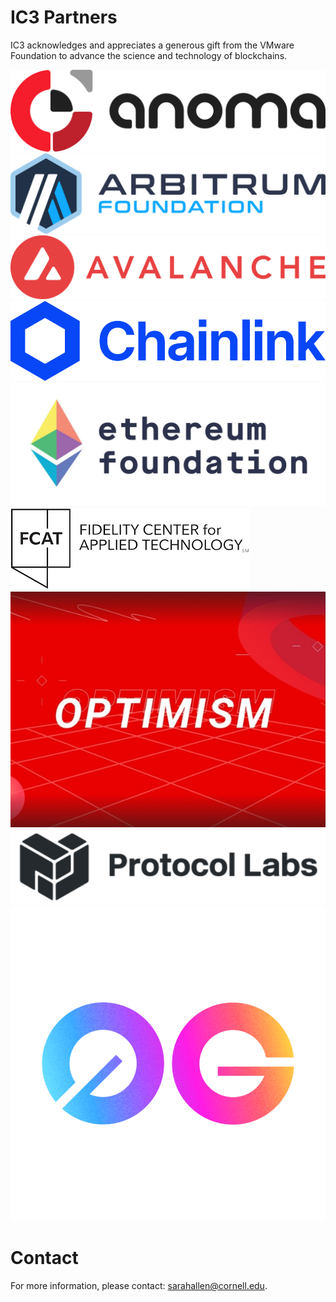 # IC3 Partners

IC3 acknowledges and appreciates a generous gift from the VMware
Foundation to advance the science and technology of blockchains. <br>

<!---
<div class="ui center aligned basic segment">
    <div class="ui small images">     
	<img class="ui image sponsor logo" id="Anoma Foundation" src="images/partners/Anoma.png">
	<img class="ui image sponsor logo" id="Arbitrum Foundation" src="images/partners/AF navy.png"> 
	<img class="ui image sponsor logo" id="avalabs" src="images/partners/Avalanche.png">
	<img class="ui image sponsor logo" id="chainlink" src="images/partners/Chainlink.png">
	<img class="ui image sponsor logo" id="ethereum" src="images/partners/EF.jpeg">
	<img class="ui image sponsor logo" id="fidelity fcat" src="images/partners/FCAT logo.png">
	<img class="ui image sponsor logo" id="Optimism" src="images/partners/Optimism.jpg">    
	<img class="ui image sponsor logo" id="protocollabs" src="images/partners/protocol-labs.png">
	<img class="ui image sponsor logo" id="Zero Gravity Labs" src="images/partners/0G.png">    
    </div>
</div>
--->

<div class="ui center aligned basic segment">
  <div class="ui small images">
    <img class="ui image sponsor logo" id="Anoma Foundation" src="../images/partners/Anoma.png" />
    <img class="ui image" id="Arbitrum Foundation" src="../images/partners/AF navy.png" />
    <img class="ui image" id="avalabs" src="../images/partners/Avalanche.png" />
    <img class="ui image" id="chainlink" src="../images/partners/Chainlink.png" />  
  </div>
  <div class="ui small images">
    <img class="ui image" id="ethereum" src="../images/partners/EF.jpeg" />
    <img class="ui image" id="fidelity fcat" src="../images/partners/FCAT logo.png" />
    <img class="ui image" id="Optimism" src="../images/partners/Optimism.jpg" />	  
    <img class="ui image" id="protocollabs" src="../images/partners/protocol-labs.png" />
    <img class="ui image" id="Zero Gravity Labs" src="../images/partners/0G.png" /> 
  </div>
</div>

# Contact

For more information, please contact: [sarahallen@cornell.edu](mailto:sarahallen@cornell.edu).
